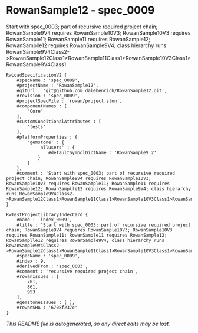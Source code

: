 # RowanSample12 - spec_0009
Start with spec_0003; part of recursive required project chain; RowanSample9V4 requires RowanSample10V3; RowanSample10V3 requires RowanSample11; RowanSample11 requires RowanSample12; RowanSamplle12 requires RowanSample9V4; class hierarchy runs RowanSample9V4Class2->RowanSample12Class1>RowanSample11Class1>RowanSample10V3Class1>RowanSample9V4Class1
```
RwLoadSpecificationV2 {
	#specName : 'spec_0009',
	#projectName : 'RowanSample12',
	#gitUrl : 'git@github.com:dalehenrich/RowanSample12.git',
	#revision : 'spec_0009',
	#projectSpecFile : 'rowan/project.ston',
	#componentNames : [
		'Core'
	],
	#customConditionalAttributes : [
		'tests'
	],
	#platformProperties : {
		'gemstone' : {
			'allusers' : {
				#defaultSymbolDictName : 'RowanSample9_2'
			}
		}
	},
	#comment : 'Start with spec_0003; part of recursive required project chain; RowanSample9V4 requires RowanSample10V3; RowanSample10V3 requires RowanSample11; RowanSample11 requires RowanSample12; RowanSamplle12 requires RowanSample9V4; class hierarchy runs RowanSample9V4Class2->RowanSample12Class1>RowanSample11Class1>RowanSample10V3Class1>RowanSample9V4Class1'
}

RwTestProjectLibraryIndexCard {
	#name : 'index_0009',
	#title : 'Start with spec_0003; part of recursive required project chain; RowanSample9V4 requires RowanSample10V3; RowanSample10V3 requires RowanSample11; RowanSample11 requires RowanSample12; RowanSamplle12 requires RowanSample9V4; class hierarchy runs RowanSample9V4Class2->RowanSample12Class1>RowanSample11Class1>RowanSample10V3Class1>RowanSample9V4Class1',
	#specName : 'spec_0009',
	#index : 9,
	#derivedFrom : 'spec_0003',
	#comment : 'recursive required project chain',
	#rowanIssues : [
		701,
		861,
		953
	],
	#gemstoneIssues : [ ],
	#rowanSHA : '6708f237c'
}
```

*This README file is autogenerated, so any direct edits may be lost.*
